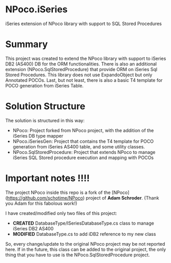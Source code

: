 # NPoco.iSeries
iSeries extension of NPoco library with support to SQL Stored Procedures

# Summary
This project was created to extend the NPoco library with support to iSeries DB2 (AS400) DB for the ORM
functionalities. 
There is also an additional extension (NPoco.SqlStoredProcedure) that provide ORM on iSeries Sql Stored Procedures.
This library does not use ExpandoObject but only Annotated POCOs. 
Last, but not least, there is also a basic T4 template for POCO generation from iSeries Table.

# Solution Structure
The solution is structured in this way:
* NPoco: Project forked from NPoco project, with the addition of the iSeries DB type mapper
* NPoco.iSeriesGen: Project that contains the T4 template for POCO generation from iSeries AS400 table, and some utility classes.
* NPoco.SqlStoredProcedure: Project that extends NPoco to manage iSeries SQL Stored procedure execution and mapping with POCOs

# Important notes !!!!
The project NPoco inside this repo is a fork of the [NPoco] (https://github.com/schotime/NPoco) project of **Adam Schroder**.
(Thank you Adam for this fabolous work!)

I have created/modified only two files of this project:
* **CREATED** DatabaseType/ISeriesDatabaseType.cs class to manage iSeries DB2 AS400
* **MODIFIED** DatabaseType.cs to add iDB2 reference to my new class

So, every change/update to the original NPoco project may be not reported here.
If in the future, this class can be added to the original project, the only thing that you have to use is
the NPoco.SqlStoredProcedure project.
